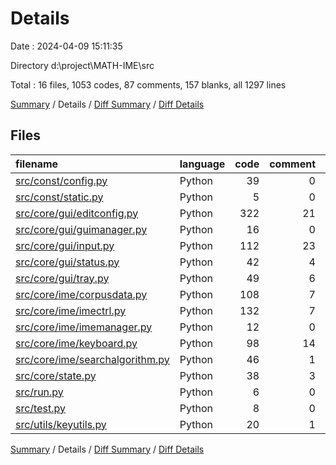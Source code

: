 # Details

Date : 2024-04-09 15:11:35

Directory d:\\project\\MATH-IME\\src

Total : 16 files,  1053 codes, 87 comments, 157 blanks, all 1297 lines

[Summary](results.md) / Details / [Diff Summary](diff.md) / [Diff Details](diff-details.md)

## Files
| filename | language | code | comment | blank | total |
| :--- | :--- | ---: | ---: | ---: | ---: |
| [src/const/config.py](/src/const/config.py) | Python | 39 | 0 | 6 | 45 |
| [src/const/static.py](/src/const/static.py) | Python | 5 | 0 | 0 | 5 |
| [src/core/gui/editconfig.py](/src/core/gui/editconfig.py) | Python | 322 | 21 | 37 | 380 |
| [src/core/gui/guimanager.py](/src/core/gui/guimanager.py) | Python | 16 | 0 | 1 | 17 |
| [src/core/gui/input.py](/src/core/gui/input.py) | Python | 112 | 23 | 10 | 145 |
| [src/core/gui/status.py](/src/core/gui/status.py) | Python | 42 | 4 | 9 | 55 |
| [src/core/gui/tray.py](/src/core/gui/tray.py) | Python | 49 | 6 | 15 | 70 |
| [src/core/ime/corpusdata.py](/src/core/ime/corpusdata.py) | Python | 108 | 7 | 22 | 137 |
| [src/core/ime/imectrl.py](/src/core/ime/imectrl.py) | Python | 132 | 7 | 20 | 159 |
| [src/core/ime/imemanager.py](/src/core/ime/imemanager.py) | Python | 12 | 0 | 2 | 14 |
| [src/core/ime/keyboard.py](/src/core/ime/keyboard.py) | Python | 98 | 14 | 12 | 124 |
| [src/core/ime/searchalgorithm.py](/src/core/ime/searchalgorithm.py) | Python | 46 | 1 | 8 | 55 |
| [src/core/state.py](/src/core/state.py) | Python | 38 | 3 | 7 | 48 |
| [src/run.py](/src/run.py) | Python | 6 | 0 | 2 | 8 |
| [src/test.py](/src/test.py) | Python | 8 | 0 | 3 | 11 |
| [src/utils/keyutils.py](/src/utils/keyutils.py) | Python | 20 | 1 | 3 | 24 |

[Summary](results.md) / Details / [Diff Summary](diff.md) / [Diff Details](diff-details.md)